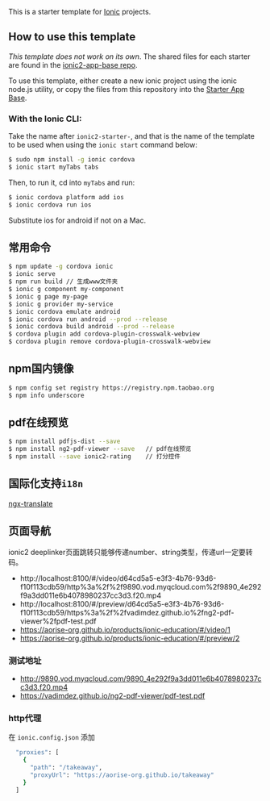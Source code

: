 This is a starter template for [Ionic](http://ionicframework.com/docs/) projects.

## How to use this template

*This template does not work on its own*. The shared files for each starter are found in the [ionic2-app-base repo](https://github.com/ionic-team/ionic2-app-base).

To use this template, either create a new ionic project using the ionic node.js utility, or copy the files from this repository into the [Starter App Base](https://github.com/ionic-team/ionic2-app-base).

### With the Ionic CLI:

Take the name after `ionic2-starter-`, and that is the name of the template to be used when using the `ionic start` command below:

```bash
$ sudo npm install -g ionic cordova
$ ionic start myTabs tabs
```

Then, to run it, cd into `myTabs` and run:

```bash
$ ionic cordova platform add ios
$ ionic cordova run ios
```

Substitute ios for android if not on a Mac.

## 常用命令  

```bash
$ npm update -g cordova ionic
$ ionic serve
$ npm run build // 生成www文件夹
$ ionic g component my-component
$ ionic g page my-page  
$ ionic g provider my-service
$ ionic cordova emulate android
$ ionic cordova run android --prod --release
$ ionic cordova build android --prod --release
$ cordova plugin add cordova-plugin-crosswalk-webview
$ cordova plugin remove cordova-plugin-crosswalk-webview
```

## npm国内镜像

```bash
$ npm config set registry https://registry.npm.taobao.org 
$ npm info underscore
```

## pdf在线预览

```bash
$ npm install pdfjs-dist --save
$ npm install ng2-pdf-viewer --save   // pdf在线预览
$ npm install --save ionic2-rating    // 打分控件
```

## 国际化支持`i18n`

[ngx-translate](https://github.com/ngx-translate/core)

## 页面导航

ionic2 deeplinker页面跳转只能够传递number、string类型，传递url一定要转码。  

- http://localhost:8100/#/video/d64cd5a5-e3f3-4b76-93d6-f10f113cdb59/http%3a%2f%2f9890.vod.myqcloud.com%2f9890_4e292f9a3dd011e6b4078980237cc3d3.f20.mp4
- http://localhost:8100/#/preview/d64cd5a5-e3f3-4b76-93d6-f10f113cdb59/https%3a%2f%2fvadimdez.github.io%2fng2-pdf-viewer%2fpdf-test.pdf
- https://aorise-org.github.io/products/ionic-education/#/video/1
- https://aorise-org.github.io/products/ionic-education/#/preview/2


### 测试地址

- http://9890.vod.myqcloud.com/9890_4e292f9a3dd011e6b4078980237cc3d3.f20.mp4
- https://vadimdez.github.io/ng2-pdf-viewer/pdf-test.pdf

### http代理 

在 `ionic.config.json` 添加
```bash
  "proxies": [
    {
      "path": "/takeaway",
      "proxyUrl": "https://aorise-org.github.io/takeaway"
    }
  ]
```
